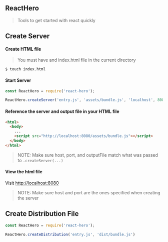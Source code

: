 ## ReactHero
> Tools to get started with react quickly

## Create Server

#### Create HTML file
> You must have and index.html file in the current directory
```
$ touch index.html
```

#### Start Server
```javascript
const ReactHero = require('react-hero');

ReactHero.createServer('entry.js', 'assets/bundle.js', 'localhost', 8080)
```

#### Reference the server and output file in your HTML file
```html
<html>
  <body>
    ...
    <script src="http://localhost:8080/assets/bundle.js"></script>
  </body>
</html>
```
> NOTE: Make sure host, port, and outputFile match what was passed to `.createServer(...)`

#### View the html file
Visit [http://localhost:8080](http://localhost:8080) 
> NOTE: Make sure host and port are the ones specified when creating the server

## Create Distribution File 
```javascript
const ReactHero = require('react-hero');

ReactHero.createDistribution('entry.js', 'dist/bundle.js')
```
